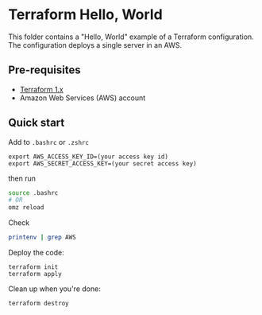 # Terraform Hello, World

This folder contains a "Hello, World" example of a Terraform configuration. The configuration 
deploys a single server in an AWS.

## Pre-requisites

* [Terraform 1.x](https://www.terraform.io/)
* Amazon Web Services (AWS) account

## Quick start

Add to `.bashrc` or `.zshrc` 
```
export AWS_ACCESS_KEY_ID=(your access key id)
export AWS_SECRET_ACCESS_KEY=(your secret access key)
```

then run

```bash
source .bashrc
# OR
omz reload
```

Check

```bash
printenv | grep AWS
```

Deploy the code:

```
terraform init
terraform apply
```

Clean up when you're done:

```
terraform destroy
```